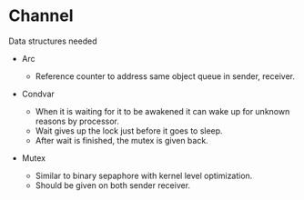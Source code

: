 # Channel

Data structures needed

- Arc
    - Reference counter to address same object queue in sender, receiver.

- Condvar
    - When it is waiting for it to be awakened it can wake up for unknown reasons by processor.
    - Wait gives up the lock just before it goes to sleep.
    - After wait is finished, the mutex is given back.
     
- Mutex
    - Similar to binary sepaphore with kernel level optimization.
    - Should be given on both sender receiver.
 